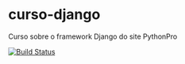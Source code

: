 # curso-django
Curso sobre o framework Django do site PythonPro

[![Build Status](https://travis-ci.com/bruno990/curso-django.svg?branch=main)](https://travis-ci.com/bruno990/curso-django)
